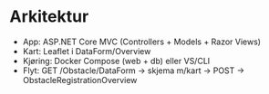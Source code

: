 # Arkitektur
- App: ASP.NET Core MVC (Controllers + Models + Razor Views)
- Kart: Leaflet i DataForm/Overview
- Kjøring: Docker Compose (web + db) eller VS/CLI
- Flyt: GET /Obstacle/DataForm → skjema m/kart → POST → ObstacleRegistrationOverview

